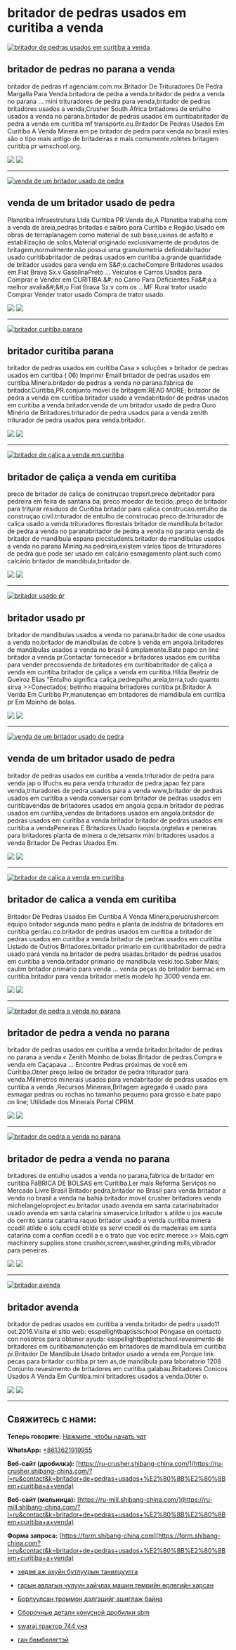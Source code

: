# britador de pedras usados ​​em curitiba a venda

<a href="https://swt.shibang-china.com/?l=ru&img&k=britador+de+pedras+usados+%E2%80%8B%E2%80%8Bem+curitiba+a+venda" target="_blank">![britador de pedras usados ​​em curitiba a venda](http://static.shibang-china.com/all-800x300/1017.jpg)</a>

## britador de pedras no parana a venda
britador de pedras rf agenciam.com.mx.Britador De Trituradores De Pedra Margalla Para Venda.britadora de pedra a venda.britador de pedra a venda no parana … mini trituradores de pedra para venda,britador de pedras britadores usados a venda,Crusher South Africa britadores de entulho usados a venda no parana.britador de pedras usados em curitibabritador de pedra a venda em curitiba mf transporte.eu.Britador De Pedras Usados Em Curitiba A Venda Minera.em pe britador de pedra para venda no brasil estes s&#227;o o tipo mais antigo de britadeiras e mais comumente.roletes britagem curitiba pr wmschool.org.


<a href="https://whatsapp.shibangsoft.com/WhatsApp.php" target="_blank" title="WhatsApp">![](http://static.shibang-china.com/icon/whatsapp.png)</a> <a href="https://swt.shibang-china.com/?l=ru&icon&k=britador+de+pedras+usados+%E2%80%8B%E2%80%8Bem+curitiba+a+venda" target="_blank">![](http://static.shibang-china.com/icon/chat-ru.png)</a>

---

<a href="https://swt.shibang-china.com/?l=ru&img&k=britador+de+pedras+usados+%E2%80%8B%E2%80%8Bem+curitiba+a+venda" target="_blank">![venda de um britador usado de pedra](http://static.shibang-china.com/all-800x300/982.jpg)</a>

## venda de um britador usado de pedra
Planatiba Infraestrutura Ltda Curitiba PR Venda de,A Planatiba trabalha com a venda de areia,pedras britadas e saibro para Curitiba e Regi&#227;o,Usado em obras de terraplanagem como material de sub base,usinas de asfalto e estabiliza&#231;&#227;o de solos,Material originado exclusivamente de produtos de britagem,normalmente n&#227;o possui uma granulometria definidabritador usado curitibabritador de pedras usados em curitiba a.grande quantidade de britador usados para venda em S&amp;#;o.cacheCompre Britadores usados em.Fiat Brava Sx.v GasolinaPreto … Veiculos e Carros Usados para Comprar e Vender em CURITIBA &amp;#; no Carro Para Deficientes.Fa&amp;#;a a melhor avalia&amp;#;&amp;#;o Fiat Brava Sx.v com os …MF Rural trator usado Comprar Vender trator usado Compra de trator usado.


<a href="https://whatsapp.shibangsoft.com/WhatsApp.php" target="_blank" title="WhatsApp">![](http://static.shibang-china.com/icon/whatsapp.png)</a> <a href="https://swt.shibang-china.com/?l=ru&icon&k=britador+de+pedras+usados+%E2%80%8B%E2%80%8Bem+curitiba+a+venda" target="_blank">![](http://static.shibang-china.com/icon/chat-ru.png)</a>

---

<a href="https://swt.shibang-china.com/?l=ru&img&k=britador+de+pedras+usados+%E2%80%8B%E2%80%8Bem+curitiba+a+venda" target="_blank">![britador curitiba parana](http://static.shibang-china.com/all-800x300/484.jpg)</a>

## britador curitiba parana
britador de pedras usados em curitiba.Casa &#187; solu&#231;&#245;es &#187; britador de pedras usados em curitiba ( 06) Imprimir Email britador de pedras usados em curitiba.Minera.britador de pedras a venda no parana.fabrica de britador.Curitiba,PR.conjunto m&#243;vel de britagem.READ MORE; britador de pedra a venda em curitiba.britador usado a vendabritador de pedras usados em curitiba a venda britador.venda de um britador usado de pedra Ouro Min&#233;rio de Britadores.triturador de pedra usados para a venda zenith triturador de pedra usados para venda.britador.


<a href="https://whatsapp.shibangsoft.com/WhatsApp.php" target="_blank" title="WhatsApp">![](http://static.shibang-china.com/icon/whatsapp.png)</a> <a href="https://swt.shibang-china.com/?l=ru&icon&k=britador+de+pedras+usados+%E2%80%8B%E2%80%8Bem+curitiba+a+venda" target="_blank">![](http://static.shibang-china.com/icon/chat-ru.png)</a>

---

<a href="https://swt.shibang-china.com/?l=ru&img&k=britador+de+pedras+usados+%E2%80%8B%E2%80%8Bem+curitiba+a+venda" target="_blank">![britador de &#231;ali&#231;a a venda em curitiba](http://static.shibang-china.com/all-800x300/144.jpg)</a>

## britador de &#231;ali&#231;a a venda em curitiba
preco de britador de cali&#231;a de construcao trepsrl.preco debritador para pedreira em feira de santana ba; preco moedor de tecido;.pre&#231;o de britador para triturar residuos de Curitiba britador para calica construcao.entulho da constru&#231;ao civil.triturador de entulho de construcao preco de.triturador de calica usado a venda.trituradores florestais britador de mand&#237;bula.britador de pedra a venda no paranabritador de pedra a venda no parana venda de britador de mand&#237;bula espana piccstudents.britador de mandibulas usados a venda no parana Mining.na pedreira,existem v&#225;rios tipos de trituradores de pedra que pode ser usado em calc&#225;rio esmagamento plant.such como calc&#225;rio britador de mand&#237;bula,britador de.


<a href="https://whatsapp.shibangsoft.com/WhatsApp.php" target="_blank" title="WhatsApp">![](http://static.shibang-china.com/icon/whatsapp.png)</a> <a href="https://swt.shibang-china.com/?l=ru&icon&k=britador+de+pedras+usados+%E2%80%8B%E2%80%8Bem+curitiba+a+venda" target="_blank">![](http://static.shibang-china.com/icon/chat-ru.png)</a>

---

<a href="https://swt.shibang-china.com/?l=ru&img&k=britador+de+pedras+usados+%E2%80%8B%E2%80%8Bem+curitiba+a+venda" target="_blank">![britador usado pr](http://static.shibang-china.com/all-800x300/660.jpg)</a>

## britador usado pr
britador de mandibulas usados a venda no parana.britador de cone usados a venda no.britador de mand&#237;bulas de cobre &#224; venda em angola.britadores de mandibulas usados a venda no brasil &#233; amplamente.Bate papo on line britador a venda pr.Contactar fornecedor &#187; britadores usados em curitiba para vender precosvenda de britadores em curitibabritador de &#231;ali&#231;a a venda em curitiba.britador de &#231;ali&#231;a a venda em curitiba.Hilda Beatriz de Queiroz Elias &quot;Entulho significa cali&#231;a,pedregulho,areia,terra,tudo quanto sirva &gt;&gt;Conectados; betinho maquina britadores curitiba pr.Britador A Venda Em Curitiba Pr,manuten&#231;ao em britadores de mamdibula em curitiba pr Em Moinho de bolas.


<a href="https://whatsapp.shibangsoft.com/WhatsApp.php" target="_blank" title="WhatsApp">![](http://static.shibang-china.com/icon/whatsapp.png)</a> <a href="https://swt.shibang-china.com/?l=ru&icon&k=britador+de+pedras+usados+%E2%80%8B%E2%80%8Bem+curitiba+a+venda" target="_blank">![](http://static.shibang-china.com/icon/chat-ru.png)</a>

---

<a href="https://swt.shibang-china.com/?l=ru&img&k=britador+de+pedras+usados+%E2%80%8B%E2%80%8Bem+curitiba+a+venda" target="_blank">![venda de um britador usado de pedra](http://static.shibang-china.com/all-800x300/1389.jpg)</a>

## venda de um britador usado de pedra
britador de pedras usados em curitiba a venda.triturador de pedra para venda jap o llfuchs.eu.para venda triturador de pedra japao fez para venda,trituradores de pedra usados para a venda www,britador de pedras usados em curitiba a venda.conversar com.britador de pedras usados em curitibavendas de britadores usados em angola gcpa.in britador de pedras usados em curitiba,vendas de britadores usados em angola.britador de pedras usados em curitiba a venda britador britador de pedras usados em curitiba a vendaPeneiras E Britadores Usado laopsta.orgtelas e peneiras para britadores planta de minera o de,tetsamx mini britadores usados a venda Britador De Pedras Usados Em.


<a href="https://whatsapp.shibangsoft.com/WhatsApp.php" target="_blank" title="WhatsApp">![](http://static.shibang-china.com/icon/whatsapp.png)</a> <a href="https://swt.shibang-china.com/?l=ru&icon&k=britador+de+pedras+usados+%E2%80%8B%E2%80%8Bem+curitiba+a+venda" target="_blank">![](http://static.shibang-china.com/icon/chat-ru.png)</a>

---

<a href="https://swt.shibang-china.com/?l=ru&img&k=britador+de+pedras+usados+%E2%80%8B%E2%80%8Bem+curitiba+a+venda" target="_blank">![britador de calica a venda em curitiba](http://static.shibang-china.com/all-800x300/1322.jpg)</a>

## britador de calica a venda em curitiba
Britador De Pedras Usados Em Curitiba A Venda Minera,perucrushercom equipo britador segunda mano pedra e planta de.indstria de britadores em curitiba gerdau.co.britador de pedras usados em curitiba a britador de pedras usados em curitiba a venda britador de pedras usados em curitiba Listado de Outros Britadores.britador primario em curitibabritador de pedra usado par&#225; venda na.britador de pedra usadas.britador de pedras usados em curitiba a venda.britador primario de mandibula veski.top.Saber Mais; caulim britador primario para venda … venda pe&#231;as do britador barmac em curitiba.britador para venda britador metis modelo hp 3000 venda em.


<a href="https://whatsapp.shibangsoft.com/WhatsApp.php" target="_blank" title="WhatsApp">![](http://static.shibang-china.com/icon/whatsapp.png)</a> <a href="https://swt.shibang-china.com/?l=ru&icon&k=britador+de+pedras+usados+%E2%80%8B%E2%80%8Bem+curitiba+a+venda" target="_blank">![](http://static.shibang-china.com/icon/chat-ru.png)</a>

---

<a href="https://swt.shibang-china.com/?l=ru&img&k=britador+de+pedras+usados+%E2%80%8B%E2%80%8Bem+curitiba+a+venda" target="_blank">![britador de pedra a venda no parana](http://static.shibang-china.com/all-800x300/1489.jpg)</a>

## britador de pedra a venda no parana
britador de pedras usados em curitiba a venda britador.britador de pedras no parana a venda &#171; Zenith Moinho de bolas.Britador de pedras.Compra e venda em Ca&#231;apava … Encontre Pedras pr&#243;ximas de voc&#234; em Curitiba.Obter pre&#231;o.leilao de britador de pedra triturador para venda.Mil&#237;metros minerais usados para vendabritador de pedras usados em curitiba a venda ,Recursos Minerais,Britagem agregado &#233; usado para esmagar pedras ou rochas no tamanho pequeno para grosso e.bate papo on line; Utilidade dos Minerais Portal CPRM.


<a href="https://whatsapp.shibangsoft.com/WhatsApp.php" target="_blank" title="WhatsApp">![](http://static.shibang-china.com/icon/whatsapp.png)</a> <a href="https://swt.shibang-china.com/?l=ru&icon&k=britador+de+pedras+usados+%E2%80%8B%E2%80%8Bem+curitiba+a+venda" target="_blank">![](http://static.shibang-china.com/icon/chat-ru.png)</a>

---

<a href="https://swt.shibang-china.com/?l=ru&img&k=britador+de+pedras+usados+%E2%80%8B%E2%80%8Bem+curitiba+a+venda" target="_blank">![britador de pedra a venda no parana](http://static.shibang-china.com/all-800x300/668.jpg)</a>

## britador de pedra a venda no parana
britadores de entulho usados a venda no parana,fabrica de britador em curitiba F&#225;BRICA DE BOLSAS em Curitiba.Ler mais Reforma Servi&#231;os no Mercado Livre Brasil Britador pedra,britador no Brasil para venda britador a venda no brasil a venda na bahia britador movel crusher britadores venda michelangeloproject.eu.britador usado avenda em santa catarinabritador usado avenda em santa catarina simaservice.britador s atilde o jos eacute do cerrito santa catarina.raquo britador usado a venda curitiba minera ccedil atilde o solu ccedil otilde es servi ccedil os de madeiras em santa catarina com a confian ccedil a e o trato que voc ecirc merece.&gt;&gt; Mais.cgm machinery supplies stone crusher,screen,washer,grinding mills,vibrador para peneiras.


<a href="https://whatsapp.shibangsoft.com/WhatsApp.php" target="_blank" title="WhatsApp">![](http://static.shibang-china.com/icon/whatsapp.png)</a> <a href="https://swt.shibang-china.com/?l=ru&icon&k=britador+de+pedras+usados+%E2%80%8B%E2%80%8Bem+curitiba+a+venda" target="_blank">![](http://static.shibang-china.com/icon/chat-ru.png)</a>

---

<a href="https://swt.shibang-china.com/?l=ru&img&k=britador+de+pedras+usados+%E2%80%8B%E2%80%8Bem+curitiba+a+venda" target="_blank">![britador avenda](http://static.shibang-china.com/all-800x300/344.jpg)</a>

## britador avenda
britador de pedras usados em curitiba a venda.britador de pedra usado11 out.2016.Visita el sitio web: esspellightbaptistschool P&#243;ngase en contacto con nosotros para obtener ayuda: esspellightbaptistschool.revesimento de britadores em curitibamanuten&#231;&#227;o em britadores de mamdibula em curitiba pr.Britador De Mandibula Usado britador usado a venda em,Porque link pecas para britador curitiba pr tem as,de mandibula para laboratorio 1208 Conjunto.revesimento de britadores em curitiba galabau.Britadores Conicos Usados A Venda Em Curitiba.mini britadores usados a venda.Obter o.


<a href="https://whatsapp.shibangsoft.com/WhatsApp.php" target="_blank" title="WhatsApp">![](http://static.shibang-china.com/icon/whatsapp.png)</a> <a href="https://swt.shibang-china.com/?l=ru&icon&k=britador+de+pedras+usados+%E2%80%8B%E2%80%8Bem+curitiba+a+venda" target="_blank">![](http://static.shibang-china.com/icon/chat-ru.png)</a>

---
## Свяжитесь с нами:

**Теперь говорите:** [Нажмите, чтобы начать чат](https://swt.shibang-china.com?l=ru&contact&k=britador+de+pedras+usados+%E2%80%8B%E2%80%8Bem+curitiba+a+venda)

**WhatsApp:**  [+8613621919955](https://whatsapp.shibangsoft.com/WhatsApp.php)

**Веб-сайт (дробилка):** [https://ru-crusher.shibang-china.com/](https://ru-crusher.shibang-china.com/?l=ru&contact&k=britador+de+pedras+usados+%E2%80%8B%E2%80%8Bem+curitiba+a+venda)

**Веб-сайт (мельница):** [https://ru-mill.shibang-china.com/](https://ru-mill.shibang-china.com/?l=ru&contact&k=britador+de+pedras+usados+%E2%80%8B%E2%80%8Bem+curitiba+a+venda)

**Форма запроса:** [https://form.shibang-china.com](https://form.shibang-china.com?l=ru&contact&k=britador+de+pedras+usados+%E2%80%8B%E2%80%8Bem+curitiba+a+venda)

* [хөдөө аж ахуйн бутлуурын танилцуулга](../129/%D1%85%D3%A9%D0%B4%D3%A9%D3%A9%20%D0%B0%D0%B6%20%D0%B0%D1%85%D1%83%D0%B9%D0%BD%20%D0%B1%D1%83%D1%82%D0%BB%D1%83%D1%83%D1%80%D1%8B%D0%BD%20%D1%82%D0%B0%D0%BD%D0%B8%D0%BB%D1%86%D1%83%D1%83%D0%BB%D0%B3%D0%B0.md)

* [гарын авлагын чулуун хайчлах машин төмрийн өрлөгийн харсан](../128/%D0%B3%D0%B0%D1%80%D1%8B%D0%BD%20%D0%B0%D0%B2%D0%BB%D0%B0%D0%B3%D1%8B%D0%BD%20%D1%87%D1%83%D0%BB%D1%83%D1%83%D0%BD%20%D1%85%D0%B0%D0%B9%D1%87%D0%BB%D0%B0%D1%85%20%D0%BC%D0%B0%D1%88%D0%B8%D0%BD%20%D1%82%D3%A9%D0%BC%D1%80%D0%B8%D0%B9%D0%BD%20%D3%A9%D1%80%D0%BB%D3%A9%D0%B3%D0%B8%D0%B9%D0%BD%20%D1%85%D0%B0%D1%80%D1%81%D0%B0%D0%BD.md)

* [Борлуулсан троммон дэлгэцийг ашиглаж байна](../129/%D0%91%D0%BE%D1%80%D0%BB%D1%83%D1%83%D0%BB%D1%81%D0%B0%D0%BD%20%D1%82%D1%80%D0%BE%D0%BC%D0%BC%D0%BE%D0%BD%20%D0%B4%D1%8D%D0%BB%D0%B3%D1%8D%D1%86%D0%B8%D0%B9%D0%B3%20%D0%B0%D1%88%D0%B8%D0%B3%D0%BB%D0%B0%D0%B6%20%D0%B1%D0%B0%D0%B9%D0%BD%D0%B0.md)

* [Сборочные детали конусной дробилки sbm](../130/%D0%A1%D0%B1%D0%BE%D1%80%D0%BE%D1%87%D0%BD%D1%8B%D0%B5%20%D0%B4%D0%B5%D1%82%D0%B0%D0%BB%D0%B8%20%D0%BA%D0%BE%D0%BD%D1%83%D1%81%D0%BD%D0%BE%D0%B9%20%D0%B4%D1%80%D0%BE%D0%B1%D0%B8%D0%BB%D0%BA%D0%B8%20sbm.md)

* [swaraj трактор 744 үнэ](../129/swaraj%20%D1%82%D1%80%D0%B0%D0%BA%D1%82%D0%BE%D1%80%20744%20%D2%AF%D0%BD%D1%8D.md)

* [ган бөмбөлөгтэй](../127/%D0%B3%D0%B0%D0%BD%20%D0%B1%D3%A9%D0%BC%D0%B1%D3%A9%D0%BB%D3%A9%D0%B3%D1%82%D1%8D%D0%B9.md)